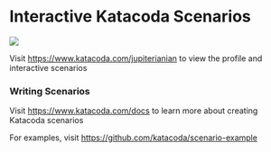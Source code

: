 # Interactive Katacoda Scenarios

[![](http://shields.katacoda.com/katacoda/jupiterianian/count.svg)](https://www.katacoda.com/jupiterianian "Get your profile on Katacoda.com")

Visit https://www.katacoda.com/jupiterianian to view the profile and interactive scenarios

### Writing Scenarios
Visit https://www.katacoda.com/docs to learn more about creating Katacoda scenarios

For examples, visit https://github.com/katacoda/scenario-example
